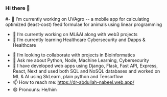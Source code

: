 ### Hi there 👋

<!--
**m-abdullah-nabeel/m-abdullah-nabeel** is a ✨ _special_ ✨ repository because its `README.md` (this file) appears on your GitHub profile.
Here are some ideas to get you started:
-->

#- 🔭 I’m currently working on UVAgro -- a mobile app for calculating optimized (least-cost) feed formulae for animals using linear programming
- 🔭 I’m currently working on ML&AI along with web3 projects
- 🌱 I’m currently learning Healthcare Cybersecurity and Dapps & Healthcare
<!--
- 👯 I’m looking to collaborate on ...
- 🤔 I’m looking for help with projects in Bioinformatics
-->
- 🤔 I’m looking to collaborate with projects in Bioinformatics
- 💬 Ask me about Python, Node, Machine Learning, Cybersecurity
- 👯 I have developed web apps using Django, Flask, Fast API, Express, React, Next and used both SQL and NoSQL databases and worked on ML & AI using SkLearn, plain python and Tensorflow
- 📫 How to reach me: https://dr-abdullah-nabeel.web.app/
- 😄 Pronouns: He/him
<!--
- ⚡ Fun fact: ...
-->
